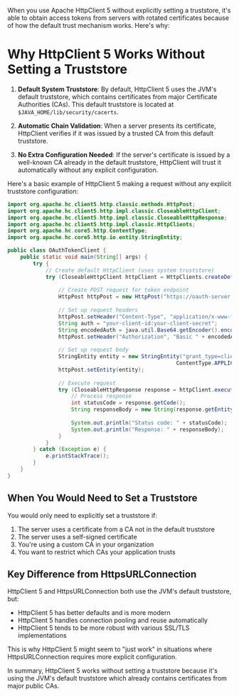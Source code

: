 When you use Apache HttpClient 5 without explicitly setting a truststore, it's able to obtain access tokens from servers with rotated certificates because of how the default trust mechanism works. Here's why:

# Why HttpClient 5 Works Without Setting a Truststore

1. **Default System Truststore**: By default, HttpClient 5 uses the JVM's default truststore, which contains certificates from major Certificate Authorities (CAs). This default truststore is located at `$JAVA_HOME/lib/security/cacerts`.

2. **Automatic Chain Validation**: When a server presents its certificate, HttpClient verifies if it was issued by a trusted CA from this default truststore.

3. **No Extra Configuration Needed**: If the server's certificate is issued by a well-known CA already in the default truststore, HttpClient will trust it automatically without any explicit configuration.

Here's a basic example of HttpClient 5 making a request without any explicit truststore configuration:

```java
import org.apache.hc.client5.http.classic.methods.HttpPost;
import org.apache.hc.client5.http.impl.classic.CloseableHttpClient;
import org.apache.hc.client5.http.impl.classic.CloseableHttpResponse;
import org.apache.hc.client5.http.impl.classic.HttpClients;
import org.apache.hc.core5.http.ContentType;
import org.apache.hc.core5.http.io.entity.StringEntity;

public class OAuthTokenClient {
    public static void main(String[] args) {
        try {
            // Create default HttpClient (uses system truststore)
            try (CloseableHttpClient httpClient = HttpClients.createDefault()) {
                
                // Create POST request for token endpoint
                HttpPost httpPost = new HttpPost("https://oauth-server.example.com/oauth/token");
                
                // Set up request headers
                httpPost.setHeader("Content-Type", "application/x-www-form-urlencoded");
                String auth = "your-client-id:your-client-secret";
                String encodedAuth = java.util.Base64.getEncoder().encodeToString(auth.getBytes());
                httpPost.setHeader("Authorization", "Basic " + encodedAuth);
                
                // Set up request body
                StringEntity entity = new StringEntity("grant_type=client_credentials", 
                                                     ContentType.APPLICATION_FORM_URLENCODED);
                httpPost.setEntity(entity);
                
                // Execute request
                try (CloseableHttpResponse response = httpClient.execute(httpPost)) {
                    // Process response
                    int statusCode = response.getCode();
                    String responseBody = new String(response.getEntity().getContent().readAllBytes());
                    
                    System.out.println("Status code: " + statusCode);
                    System.out.println("Response: " + responseBody);
                }
            }
        } catch (Exception e) {
            e.printStackTrace();
        }
    }
}
```

## When You Would Need to Set a Truststore

You would only need to explicitly set a truststore if:

1. The server uses a certificate from a CA not in the default truststore
2. The server uses a self-signed certificate
3. You're using a custom CA in your organization
4. You want to restrict which CAs your application trusts

## Key Difference from HttpsURLConnection

HttpClient 5 and HttpsURLConnection both use the JVM's default truststore, but:

- HttpClient 5 has better defaults and is more modern
- HttpClient 5 handles connection pooling and reuse automatically
- HttpClient 5 tends to be more robust with various SSL/TLS implementations

This is why HttpClient 5 might seem to "just work" in situations where HttpsURLConnection requires more explicit configuration.

In summary, HttpClient 5 works without setting a truststore because it's using the JVM's default truststore which already contains certificates from major public CAs.
